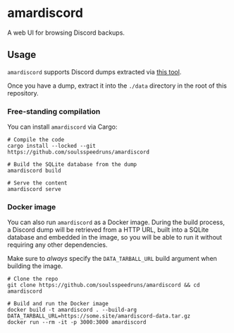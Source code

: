 # amardiscord

A web UI for browsing Discord backups.

## Usage

`amardiscord` supports Discord dumps extracted via [this tool](https://github.com/StenniHub/discord-backup).

Once you have a dump, extract it into the `./data` directory in the root of this repository.

### Free-standing compilation

You can install `amardiscord` via Cargo:

```
# Compile the code
cargo install --locked --git https://github.com/soulsspeedruns/amardiscord

# Build the SQLite database from the dump
amardiscord build

# Serve the content
amardiscord serve
```

### Docker image

You can also run `amardiscord` as a Docker image. During the build process, a Discord dump
will be retrieved from a HTTP URL, built into a SQLite database and embedded in the
image, so you will be able to run it without requiring any other dependencies.

Make sure to _always_ specify the `DATA_TARBALL_URL` build argument when building the image.

```
# Clone the repo
git clone https://github.com/soulsspeedruns/amardiscord && cd amardiscord

# Build and run the Docker image
docker build -t amardiscord . --build-arg DATA_TARBALL_URL=https://some.site/amardiscord-data.tar.gz
docker run --rm -it -p 3000:3000 amardiscord
```

